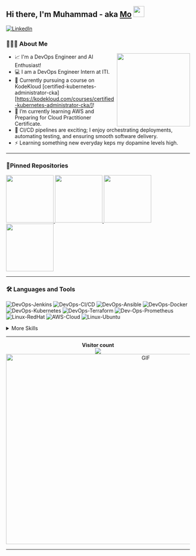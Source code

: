 ## Hi there, I'm Muhammad - aka [Mo][github] <img src="https://raw.githubusercontent.com/iampavangandhi/iampavangandhi/master/gifs/Hi.gif" width="30px"></h2>

<!-- [![YouTube](https://img.shields.io/badge/youtube-%23FF0000.svg?&style=for-the-badge&logo=youtube&logoColor=white")](https://www.youtube.com/channel/UCX93oEN0tza6KfuAWfI61vQ) -->
<!-- [![Medium](https://img.shields.io/badge/medium-%2312100E.svg?&style=for-the-badge&logo=medium&logoColor=white)](https://medium.com/@uppala0863) -->
[![LinkedIn](https://img.shields.io/badge/linkedin-%230077B5.svg?&style=for-the-badge&logo=linkedin&logoColor=white)](https://www.linkedin.com/in/muhammad-osama-4083a2159/)
<!-- [![Twitter Follow](https://img.shields.io/twitter/follow/Manoj_0863?color=1DA1F2&logo=Twitter&style=for-the-badge)](https://twitter.com/intent/follow?original_referer=https%3A%2F%2Fgithub.com%2FManoj_0863&screen_name=Manoj_0863) -->

### 👨🏻‍💻 About Me

<img align='right' src='https://user-images.githubusercontent.com/5713670/87202985-820dcb80-c2b6-11ea-9f56-7ec461c497c3.gif' width='200"'>

- 📈 I'm a DevOps Engineer and AI Enthusiast!
- 💻 I am a DevOps Engineer Intern at ITI.
- 🔭 Currently pursuing a course on KodeKloud [certified-kubernetes-administrator-cka][https://kodekloud.com/courses/certified-kubernetes-administrator-cka/]!
- 🌱 I’m currently learning AWS and Preparing for Cloud Practitioner Certificate.
- 🚀 CI/CD pipelines are exciting; I enjoy orchestrating deployments, automating testing, and ensuring smooth software delivery.
- ⚡ Learning something new everyday keps my dopamine levels high.

---

### 📌Pinned Repositories

<p align="left">
<a href="https://github.com/muhammad-osama-dev/multi-environment-infrastructure-deployment.git">
  <img height="130em" src="https://github-readme-stats.vercel.app/api/pin/?username=muhammad-osama-dev&repo=multi-environment-infrastructure-deployment=ffffff&icon_color=3DEA6F&text_color=3DEA6F&bg_color=091258" />
</a>
<a href="https://github.com/muhammad-osama-dev/DBMS-using-bash">
  <img height="130em" src="https://github-readme-stats.vercel.app/api/pin/?username=muhammad-osama-dev&repo=DBMS-using-bash&title_color=ffffff&icon_color=3DEA6F&text_color=3DEA6F&bg_color=091258" />
</a>
<a href="https://github.com/muhammad-osama-dev/crowd-funding">
  <img height="130em" src="https://github-readme-stats.vercel.app/api/pin/?username=muhammad-osama-dev&repo=crowd-funding&title_color=ffffff&icon_color=3DEA6F&text_color=3DEA6F&bg_color=091258" />
</a>
<a href="https://github.com/muhammad-osama-dev/java-maven-app">
  <img height="130em" src="https://github-readme-stats.vercel.app/api/pin/?username=muhammad-osama-dev&repo=java-maven-app&title_color=ffffff&icon_color=3DEA6F&text_color=3DEA6F&bg_color=091258" />
</a>
</p>

---

### 🛠 Languages and Tools


![DevOps-Jenkins](https://img.shields.io/badge/DevOps-Jenkins-informational?style=flat&logo=jenkins&logoColor=white&color=4AB197)
![DevOps-CI/CD](https://img.shields.io/badge/DevOps-CI/CD-informational?style=flat&logo=github-actions&logoColor=white&color=4AB197)
![DevOps-Ansible](https://img.shields.io/badge/DevOps-Ansible-informational?style=flat&logo=ansible&logoColor=white&color=4AB197)
![DevOps-Docker](https://img.shields.io/badge/DevOps-Docker-informational?style=flat&logo=docker&logoColor=white&color=4AB197)
![DevOps-Kubernetes](https://img.shields.io/badge/DevOps-Kubernetes-informational?style=flat&logo=kubernetes&logoColor=white&color=4AB197)
![DevOps-Terraform](https://img.shields.io/badge/DevOps-Terraform-informational?style=flat&logo=terraform&logoColor=white&color=4AB197)
![Dev-Ops-Prometheus](https://img.shields.io/badge/Prometheus-informational?style=flat&color=4AB197)
![Linux-RedHat](https://img.shields.io/badge/Linux-RedHat-informational?style=flat&logo=RedHat&logoColor=white&color=4AB197)
![AWS-Cloud](https://img.shields.io/badge/AWS-Cloud-informational?style=flat&logo=Cloud&logoColor=white&color=4AB197)
![Linux-Ubuntu](https://img.shields.io/badge/Linux-Ubuntu-informational?style=flat&logo=ubuntu&logoColor=white&color=4AB197)

<details>
<summary>More Skills</summary>
<br>

![Python](https://img.shields.io/badge/Python-informational?style=flat&logo=python&logoColor=white&color=4AB197)
![C](https://img.shields.io/badge/C-informational?style=flat&logo=c&logoColor=white&color=4AB197)
![C++](https://img.shields.io/badge/C++-informational?style=flat&logo=c%2B%2B&logoColor=white&color=4AB197)
![MySQL](https://img.shields.io/badge/MySQL-informational?style=flat&logo=mysql&logoColor=white&color=4AB197)
![Bash Scripting](https://img.shields.io/badge/Bash%20Scripting-informational?style=flat&color=4AB197)
![AI](https://img.shields.io/badge/AI-informational?style=flat&logo=python&logoColor=white&color=4AB197)
![TensorFlow](https://img.shields.io/badge/TensorFlow-informational?style=flat&logo=TensorFlow&logoColor=white&color=4AB197)
![Pandas](https://img.shields.io/badge/-Pandas-333333?style=flat&logo=pandas)&nbsp;
![Jupyter](https://img.shields.io/badge/-Jupyter-333333?style=flat&logo=Jupyter)&nbsp;

<br>

![Problem Solving](https://img.shields.io/badge/Problem%20Solving-informational?style=flat&color=4AB197)
![Version Control](https://img.shields.io/badge/Version%20Control-informational?style=flat&color=4AB197)
![Unit Testing](https://img.shields.io/badge/Unit%20Testing-informational?style=flat&color=4AB197)

[![Visual Studio Code](https://img.shields.io/badge/-VScode-333333?style=flat&logo=visual-studio-code&logoColor=007ACC)&nbsp;][vscode]
![Anaconda](https://img.shields.io/badge/-Anaconda-333333?style=flat&logo=Anaconda)&nbsp;
[![Git](https://img.shields.io/badge/-Git-333333?style=flat&logo=git)&nbsp;][git]
[![GitHub](https://img.shields.io/badge/-GitHub-333333?style=flat&logo=github)&nbsp;][github]
![Ubuntu](https://img.shields.io/badge/-Ubuntu-333333?style=flat&logo=Ubuntu)&nbsp;
![Windows](https://img.shields.io/badge/-Windows-333333?style=flat&logo=Windows)&nbsp;

---

<details>
<summary>✅ GitHub Analytics</summary>
<p align="left">
<a href="https://github.com/muhammad-osama-dev">
  <img height="160em" src="https://github-readme-stats-git-master.muhammad-osama-dev.vercel.app/api?username=muhammad-osama-dev&&show_icons=true&title_color=ffffff&icon_color=3DEA6F&text_color=3DEA6F&bg_color=091258" />
  <img height="160em" src="https://github-readme-stats.vercel.app/api/top-langs/?username=muhammad-osama-dev&layout=compact&title_color=ffffff&icon_color=3DEA6F&text_color=3DEA6F&bg_color=091258" />

</a>
</p>
</details>

<!--START_SECTION:activity-->

<!--END_SECTION:activity-->

</details>

---
<p align="center"> 
  <b>Visitor count</b><br>
  <img src="https://profile-counter.glitch.me/muhammad-osama-dev/count.svg" />
  </br>
      <img align="center" alt="GIF" src="https://github.com/muhammad-osama-dev/muhammad-osama-dev/blob/master/assets/code.gif?raw=true" width="750" height="520" />
</p>

[github]: https://github.com/muhammad-osama-dev
[twitter]: https://twitter.com/Manoj_0863
[youtube]: https://www.youtube.com/channel/UCX93oEN0tza6KfuAWfI61vQ
[linkedin]: https://www.linkedin.com/in/manoj-uppala-1a8b33169/
[coursera]: https://www.coursera.org/learn/data-analysis-with-python
[vscode]: https://code.visualstudio.com/
[python]: https://www.python.org/doc/
[java]: https://docs.oracle.com/en/java/
[git]: https://git-scm.com/doc
[github]: https://github.com/
[c++]: https://devdocs.io/cpp/
[c]: https://devdocs.io/c/

-----
